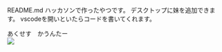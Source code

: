 README.md
ハッカソンで作ったやつです。
デスクトップに妹を追加できます。
vscodeを開いといたらコードを書いてくれます。


あくせす　かうんたー<br>
<img src="https://count.getloli.com/@rintaro-s?name=rintaro-s&theme=gelbooru&padding=5&offset=0&align=top&scale=1&pixelated=1&darkmode=auto"/>

